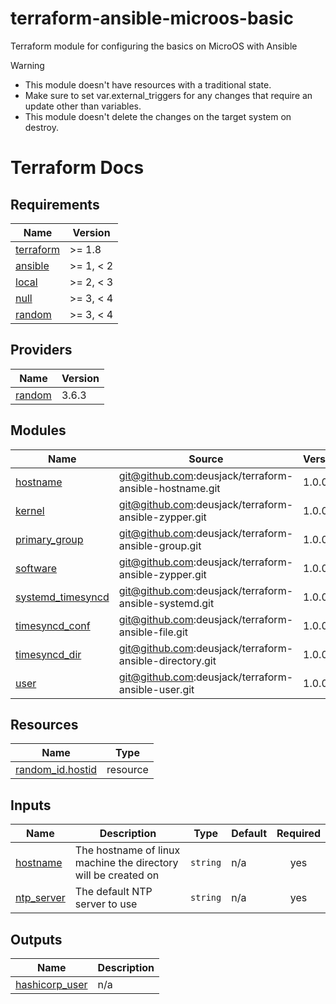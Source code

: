 # terraform-ansible-microos-basic
Terraform module for configuring the basics on MicroOS with Ansible

> [!Warning]
> * This module doesn't have resources with a traditional state.
> * Make sure to set var.external_triggers for any changes that require an update other than variables.
> * This module doesn't delete the changes on the target system on destroy.

# Terraform Docs

<!-- BEGIN_TF_DOCS -->
## Requirements

| Name | Version |
|------|---------|
| <a name="requirement_terraform"></a> [terraform](#requirement\_terraform) | >= 1.8 |
| <a name="requirement_ansible"></a> [ansible](#requirement\_ansible) | >= 1, < 2 |
| <a name="requirement_local"></a> [local](#requirement\_local) | >= 2, < 3 |
| <a name="requirement_null"></a> [null](#requirement\_null) | >= 3, < 4 |
| <a name="requirement_random"></a> [random](#requirement\_random) | >= 3, < 4 |

## Providers

| Name | Version |
|------|---------|
| <a name="provider_random"></a> [random](#provider\_random) | 3.6.3 |

## Modules

| Name | Source | Version |
|------|--------|---------|
| <a name="module_hostname"></a> [hostname](#module\_hostname) | git@github.com:deusjack/terraform-ansible-hostname.git | 1.0.0 |
| <a name="module_kernel"></a> [kernel](#module\_kernel) | git@github.com:deusjack/terraform-ansible-zypper.git | 1.0.0 |
| <a name="module_primary_group"></a> [primary\_group](#module\_primary\_group) | git@github.com:deusjack/terraform-ansible-group.git | 1.0.0 |
| <a name="module_software"></a> [software](#module\_software) | git@github.com:deusjack/terraform-ansible-zypper.git | 1.0.0 |
| <a name="module_systemd_timesyncd"></a> [systemd\_timesyncd](#module\_systemd\_timesyncd) | git@github.com:deusjack/terraform-ansible-systemd.git | 1.0.0 |
| <a name="module_timesyncd_conf"></a> [timesyncd\_conf](#module\_timesyncd\_conf) | git@github.com:deusjack/terraform-ansible-file.git | 1.0.0 |
| <a name="module_timesyncd_dir"></a> [timesyncd\_dir](#module\_timesyncd\_dir) | git@github.com:deusjack/terraform-ansible-directory.git | 1.0.0 |
| <a name="module_user"></a> [user](#module\_user) | git@github.com:deusjack/terraform-ansible-user.git | 1.0.0 |

## Resources

| Name | Type |
|------|------|
| [random_id.hostid](https://registry.terraform.io/providers/hashicorp/random/latest/docs/resources/id) | resource |

## Inputs

| Name | Description | Type | Default | Required |
|------|-------------|------|---------|:--------:|
| <a name="input_hostname"></a> [hostname](#input\_hostname) | The hostname of linux machine the directory will be created on | `string` | n/a | yes |
| <a name="input_ntp_server"></a> [ntp\_server](#input\_ntp\_server) | The default NTP server to use | `string` | n/a | yes |

## Outputs

| Name | Description |
|------|-------------|
| <a name="output_hashicorp_user"></a> [hashicorp\_user](#output\_hashicorp\_user) | n/a |
<!-- END_TF_DOCS -->
